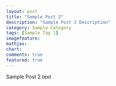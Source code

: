 ```yaml
---
layout: post
title: "Sample Post 2"
description: "Sample Post 2 Description"
category: Sample Category
tags: [Sample Tag 1]
imagefeature:
mathjax:
chart:
comments: true
featured: true
---
```


Sample Post 2 text

